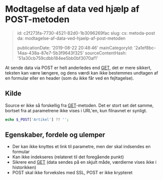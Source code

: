 Modtagelse af data ved hjælp af POST-metoden
============================================

> id: c2f273fa-7730-4521-82d0-1b3096269fac
> slug:
> 	cs: metoda-post
> 	da: modtagelse-af-data-ved-hjaelp-af-post-metoden
> 
> publicationDate: '2019-08-22 20:48:46'
> mainCategoryId: '2a1ef8bc-14aa-438a-87e7-5b3f9643f325'
> sourceContentHash: '51a30cb759cdbb184ee5bb0bf3070af1'

At sende data via POST er helt anderledes end <a href="/method-get">GET</a>, det er mere sikkert, teksten kan være længere, og dens værdi kan ikke bestemmes undtagen af en formular eller en header (som du ikke får ved en fejltagelse).

Kilde
--------------------------

Source er ikke så forskellig fra <a href="/method-get">GET</a>-metoden. Det er stort set det samme, bortset fra at parametrene ikke vises i URL'en, kun filnavnet er synligt.

```php
echo $_POST['Artikel'] ?? '';
```

Egenskaber, fordele og ulemper
--------------------------

- Der kan ikke knyttes et link til parametre, men der skal indsendes en formular
- Kan ikke indekseres (relateret til det foregående punkt)
- Sikrere end <a href="/method-get">GET</a> (data sendes på en skjult måde, værdierne vises ikke i historikken)
- POST skal ikke forveksles med SSL, POST er ikke krypteret
